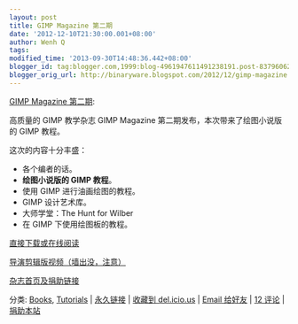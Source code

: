 ```yaml
---
layout: post
title: GIMP Magazine 第二期
date: '2012-12-10T21:30:00.001+08:00'
author: Wenh Q
tags:
modified_time: '2013-09-30T14:48:36.442+08:00'
blogger_id: tag:blogger.com,1999:blog-4961947611491238191.post-8379606291014787122
blogger_orig_url: http://binaryware.blogspot.com/2012/12/gimp-magazine.html
---
```

[GIMP
Magazine
第二期](http://linuxtoy.org/archives/gimp-magazine-issue-2.html):

高质量的 GIMP 教学杂志 GIMP Magazine 第二期发布，本次带来了绘图小说版的
GIMP 教程。



这次的内容十分丰盛：

-   各个编者的话。
-   **绘图小说版的 GIMP 教程**。
-   使用 GIMP 进行油画绘图的教程。
-   GIMP 设计艺术库。
-   大师学堂：The Hunt for Wilber
-   在 GIMP 下使用绘图板的教程。



[直接下载或在线阅读](http://issuu.com/gimpmagazine/docs/gimpmagazine-issue2)



[导演剪辑版视频（墙出没，注意）](http://www.youtube.com/watch?v=e6JO_PWPraQ)



[杂志首页及捐助链接](http://gimpmagazine.org/issue2/)

分类:
[Books](http://linuxtoy.org/category/books "View all posts in Books"),
[Tutorials](http://linuxtoy.org/category/tutorials "View all posts in Tutorials")
|
 [永久链接](http://linuxtoy.org/archives/gimp-magazine-issue-2.html) |
 [收藏到
del.icio.us](http://delicious.com/save?url=http://linuxtoy.org/archives/gimp-magazine-issue-2.html&title=GIMP%20Magazine%20%E7%AC%AC%E4%BA%8C%E6%9C%9F)
|
 [Email
给好友](mailto:?Subject=Check+This+Out&body=I+think+you'll+like+this:+http://linuxtoy.org/archives/gimp-magazine-issue-2.html)
|
 [12
评论](http://linuxtoy.org/archives/gimp-magazine-issue-2.html#comments)
|
 [捐助本站](http://linuxtoy.org/faq/donate)
